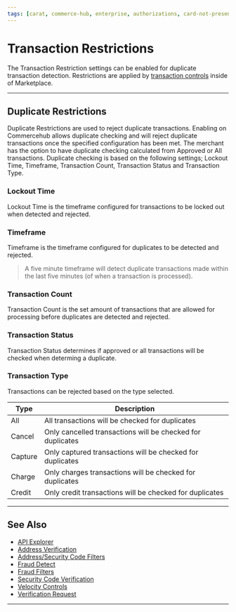 ```yaml
---
tags: [carat, commerce-hub, enterprise, authorizations, card-not-present, fraud, transaction-restrictions]
---
```



# Transaction Restrictions

The Transaction Restriction settings can be enabled for duplicate transaction detection<!-- and restricting refund transactions-->. Restrictions are applied by [transaction controls](?path=docs/Resources/Guides/Fraud/Fraud-Settings.md) inside of Marketplace. 

---

## Duplicate Restrictions

Duplicate Restrictions are used to reject duplicate transactions. Enabling on Commercehub allows duplicate checking and will reject duplicate transactions once the specified configuration has been met. The merchant has the option to have duplicate checking calculated from Approved or All transactions. Duplicate checking is based on the following settings; Lockout Time, Timeframe, Transaction Count, Transaction Status and Transaction Type.

### Lockout Time 

Lockout Time is the timeframe configured for transactions to be locked out when detected and rejected. 

### Timeframe

Timeframe is the timeframe configured for duplicates to be detected and rejected. 

<!--theme: example-->
>A five minute timeframe will detect duplicate transactions made within the last five minutes (of when a transaction is processed).

### Transaction Count 

Transaction Count is the set amount of transactions that are allowed for processing before duplicates are detected and rejected.

### Transaction Status

Transaction Status determines if approved or all transactions will be checked when determing a duplicate. 

### Transaction Type

Transactions can be rejected based on the type selected.

| Type | Description |
|---| ---- | 
| All | All transactions will be checked for duplicates |
| Cancel | Only cancelled transactions will be checked for duplicates |
| Capture | Only captured transactions will be checked for duplicates |
| Charge | Only charges transactions will be checked for duplicates |
| Credit | Only credit transactions will be checked for duplicates |


---

## See Also

- [API Explorer](../api/?type=post&path=/payments-vas/v1/accounts/verification)
- [Address Verification](?path=docs/Resources/Guides/Fraud/Address-Verification.md)
- [Address/Security Code Filters](?path=docs/Resources/Guides/Fraud/Fraud-Settings-AVS-CVV.md)
- [Fraud Detect](?path=docs/Resources/Guides/Fraud/Fraud-Detect.md)
- [Fraud Filters](?path=docs/Resources/Guides/Fraud/Fraud-Settings-Filters.md)
- [Security Code Verification](?path=docs/Resources/Guides/Fraud/Security-Code.md)
- [Velocity Controls](?path=docs/Resources/Guides/Fraud/Fraud-Settings-Velocity.md)
- [Verification Request](?path=docs/Resources/API-Documents/Payments_VAS/Verification.md)

---
